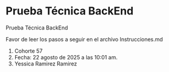 # Prueba Técnica BackEnd

Prueba Técnica BackEnd

Favor de leer los pasos a seguir en el archivo Instrucciones.md

1. Cohorte 57
2. Fecha: 22 agosto de 2025 a las 10:01 am.
3. Yessica Ramirez Ramirez
